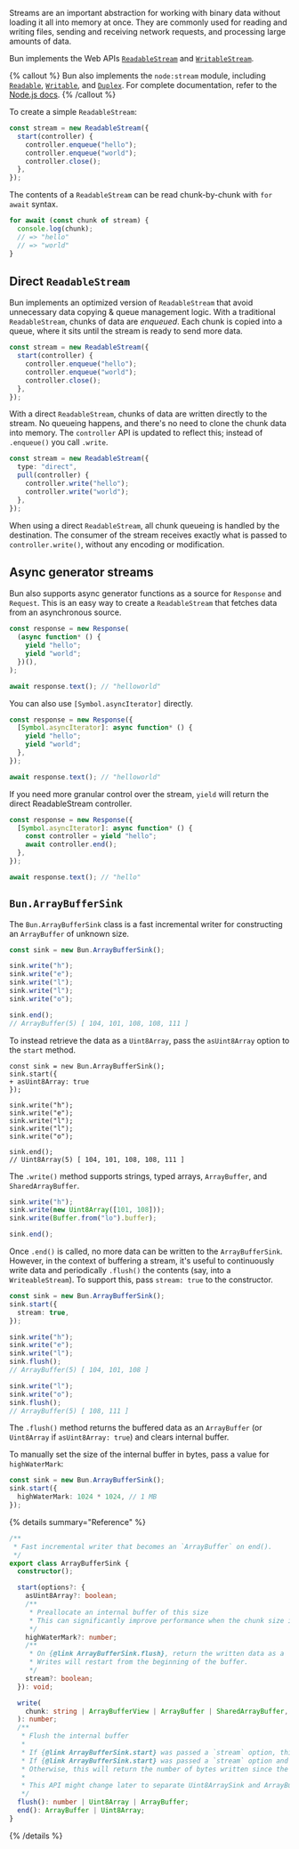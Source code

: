 Streams are an important abstraction for working with binary data without loading it all into memory at once. They are commonly used for reading and writing files, sending and receiving network requests, and processing large amounts of data.

Bun implements the Web APIs [`ReadableStream`](https://developer.mozilla.org/en-US/docs/Web/API/ReadableStream) and [`WritableStream`](https://developer.mozilla.org/en-US/docs/Web/API/WritableStream).

{% callout %}
Bun also implements the `node:stream` module, including [`Readable`](https://nodejs.org/api/stream.html#stream_readable_streams), [`Writable`](https://nodejs.org/api/stream.html#stream_writable_streams), and [`Duplex`](https://nodejs.org/api/stream.html#stream_duplex_and_transform_streams). For complete documentation, refer to the [Node.js docs](https://nodejs.org/api/stream.html).
{% /callout %}

To create a simple `ReadableStream`:

```ts
const stream = new ReadableStream({
  start(controller) {
    controller.enqueue("hello");
    controller.enqueue("world");
    controller.close();
  },
});
```

The contents of a `ReadableStream` can be read chunk-by-chunk with `for await` syntax.

```ts
for await (const chunk of stream) {
  console.log(chunk);
  // => "hello"
  // => "world"
}
```

## Direct `ReadableStream`

Bun implements an optimized version of `ReadableStream` that avoid unnecessary data copying & queue management logic. With a traditional `ReadableStream`, chunks of data are _enqueued_. Each chunk is copied into a queue, where it sits until the stream is ready to send more data.

```ts
const stream = new ReadableStream({
  start(controller) {
    controller.enqueue("hello");
    controller.enqueue("world");
    controller.close();
  },
});
```

With a direct `ReadableStream`, chunks of data are written directly to the stream. No queueing happens, and there's no need to clone the chunk data into memory. The `controller` API is updated to reflect this; instead of `.enqueue()` you call `.write`.

```ts
const stream = new ReadableStream({
  type: "direct",
  pull(controller) {
    controller.write("hello");
    controller.write("world");
  },
});
```

When using a direct `ReadableStream`, all chunk queueing is handled by the destination. The consumer of the stream receives exactly what is passed to `controller.write()`, without any encoding or modification.

## Async generator streams

Bun also supports async generator functions as a source for `Response` and `Request`. This is an easy way to create a `ReadableStream` that fetches data from an asynchronous source.

```ts
const response = new Response(
  (async function* () {
    yield "hello";
    yield "world";
  })(),
);

await response.text(); // "helloworld"
```

You can also use `[Symbol.asyncIterator]` directly.

```ts
const response = new Response({
  [Symbol.asyncIterator]: async function* () {
    yield "hello";
    yield "world";
  },
});

await response.text(); // "helloworld"
```

If you need more granular control over the stream, `yield` will return the direct ReadableStream controller.

```ts
const response = new Response({
  [Symbol.asyncIterator]: async function* () {
    const controller = yield "hello";
    await controller.end();
  },
});

await response.text(); // "hello"
```

## `Bun.ArrayBufferSink`

The `Bun.ArrayBufferSink` class is a fast incremental writer for constructing an `ArrayBuffer` of unknown size.

```ts
const sink = new Bun.ArrayBufferSink();

sink.write("h");
sink.write("e");
sink.write("l");
sink.write("l");
sink.write("o");

sink.end();
// ArrayBuffer(5) [ 104, 101, 108, 108, 111 ]
```

To instead retrieve the data as a `Uint8Array`, pass the `asUint8Array` option to the `start` method.

```ts-diff
const sink = new Bun.ArrayBufferSink();
sink.start({
+ asUint8Array: true
});

sink.write("h");
sink.write("e");
sink.write("l");
sink.write("l");
sink.write("o");

sink.end();
// Uint8Array(5) [ 104, 101, 108, 108, 111 ]
```

The `.write()` method supports strings, typed arrays, `ArrayBuffer`, and `SharedArrayBuffer`.

```ts
sink.write("h");
sink.write(new Uint8Array([101, 108]));
sink.write(Buffer.from("lo").buffer);

sink.end();
```

Once `.end()` is called, no more data can be written to the `ArrayBufferSink`. However, in the context of buffering a stream, it's useful to continuously write data and periodically `.flush()` the contents (say, into a `WriteableStream`). To support this, pass `stream: true` to the constructor.

```ts
const sink = new Bun.ArrayBufferSink();
sink.start({
  stream: true,
});

sink.write("h");
sink.write("e");
sink.write("l");
sink.flush();
// ArrayBuffer(5) [ 104, 101, 108 ]

sink.write("l");
sink.write("o");
sink.flush();
// ArrayBuffer(5) [ 108, 111 ]
```

The `.flush()` method returns the buffered data as an `ArrayBuffer` (or `Uint8Array` if `asUint8Array: true`) and clears internal buffer.

To manually set the size of the internal buffer in bytes, pass a value for `highWaterMark`:

```ts
const sink = new Bun.ArrayBufferSink();
sink.start({
  highWaterMark: 1024 * 1024, // 1 MB
});
```

{% details summary="Reference" %}

```ts
/**
 * Fast incremental writer that becomes an `ArrayBuffer` on end().
 */
export class ArrayBufferSink {
  constructor();

  start(options?: {
    asUint8Array?: boolean;
    /**
     * Preallocate an internal buffer of this size
     * This can significantly improve performance when the chunk size is small
     */
    highWaterMark?: number;
    /**
     * On {@link ArrayBufferSink.flush}, return the written data as a `Uint8Array`.
     * Writes will restart from the beginning of the buffer.
     */
    stream?: boolean;
  }): void;

  write(
    chunk: string | ArrayBufferView | ArrayBuffer | SharedArrayBuffer,
  ): number;
  /**
   * Flush the internal buffer
   *
   * If {@link ArrayBufferSink.start} was passed a `stream` option, this will return a `ArrayBuffer`
   * If {@link ArrayBufferSink.start} was passed a `stream` option and `asUint8Array`, this will return a `Uint8Array`
   * Otherwise, this will return the number of bytes written since the last flush
   *
   * This API might change later to separate Uint8ArraySink and ArrayBufferSink
   */
  flush(): number | Uint8Array | ArrayBuffer;
  end(): ArrayBuffer | Uint8Array;
}
```

{% /details %}
